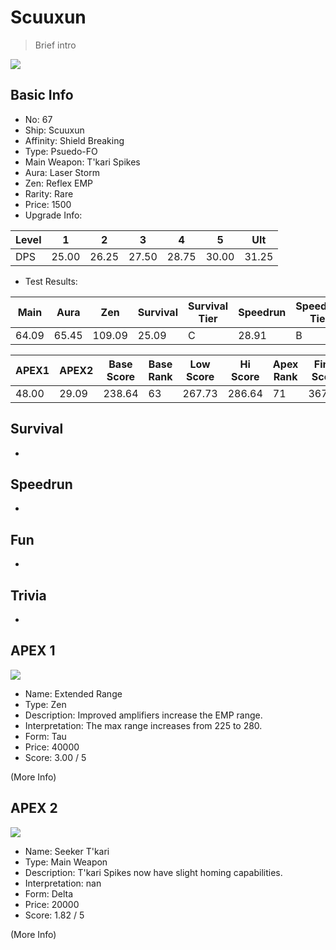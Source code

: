 # Scuuxun

> Brief intro

<img src="/ships/ship_67.png" style={{zoom:1}}/>

## Basic Info

- No: 67
- Ship: Scuuxun
- Affinity: Shield Breaking
- Type: Psuedo-FO
- Main Weapon: T'kari Spikes
- Aura: Laser Storm
- Zen: Reflex EMP
- Rarity: Rare
- Price: 1500
- Upgrade Info: 

| Level | 1 | 2 | 3 | 4 | 5 | Ult |
|--|--|--|--|--|--|--|
| DPS | 25.00 | 26.25 | 27.50 | 28.75 | 30.00 | 31.25 |

- Test Results: 

| Main | Aura | Zen | Survival | Survival Tier | Speedrun | Speedrun Tier | Fun | Fun Tier |
|--|--|--|--|--|--|--|--|--|
| 64.09 | 65.45 | 109.09 | 25.09 | C | 28.91 | B | 27.27 | C+ |

| APEX1 | APEX2 | Base Score | Base Rank | Low Score | Hi Score | Apex Rank | Final Score | FinalRank |
|--|--|--|--|--|--|--|--|--|
| 48.00 | 29.09 | 238.64 | 63 | 267.73 | 286.64 | 71 | 367.91 | 70 |

## Survival

-

## Speedrun

-

## Fun

-

## Trivia

-

## APEX 1

<img src="/ships/ship_67_apex_1.png" style={{zoom:1}}/>

- Name: Extended Range
- Type: Zen
- Description: Improved amplifiers increase the EMP range.
- Interpretation: The max range increases from 225 to 280.
- Form: Tau
- Price: 40000
- Score: 3.00 / 5

(More Info)

## APEX 2

<img src="/ships/ship_67_apex_2.png" style={{zoom:1}}/>

- Name: Seeker T'kari
- Type: Main Weapon
- Description: T'kari Spikes now have slight homing capabilities.
- Interpretation: nan
- Form: Delta
- Price: 20000
- Score: 1.82 / 5

(More Info)
